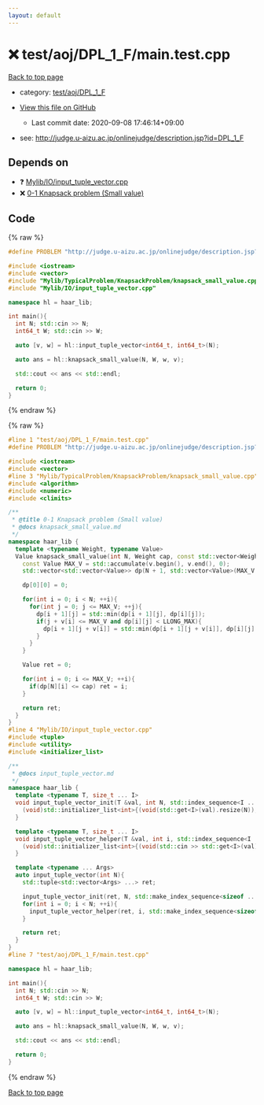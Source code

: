 ```yaml
---
layout: default
---
```


<!-- mathjax config similar to math.stackexchange -->
<script type="text/javascript" async
  src="https://cdnjs.cloudflare.com/ajax/libs/mathjax/2.7.5/MathJax.js?config=TeX-MML-AM_CHTML">
</script>
<script type="text/x-mathjax-config">
  MathJax.Hub.Config({
    TeX: { equationNumbers: { autoNumber: "AMS" }},
    tex2jax: {
      inlineMath: [ ['$','$'] ],
      processEscapes: true
    },
    "HTML-CSS": { matchFontHeight: false },
    displayAlign: "left",
    displayIndent: "2em"
  });
</script>

<script type="text/javascript" src="https://cdnjs.cloudflare.com/ajax/libs/jquery/3.4.1/jquery.min.js"></script>
<script src="https://cdn.jsdelivr.net/npm/jquery-balloon-js@1.1.2/jquery.balloon.min.js" integrity="sha256-ZEYs9VrgAeNuPvs15E39OsyOJaIkXEEt10fzxJ20+2I=" crossorigin="anonymous"></script>
<script type="text/javascript" src="../../../../assets/js/copy-button.js"></script>
<link rel="stylesheet" href="../../../../assets/css/copy-button.css" />


# :x: test/aoj/DPL_1_F/main.test.cpp

<a href="../../../../index.html">Back to top page</a>

* category: <a href="../../../../index.html#957906ba4d4b0f9584675f3244cffcf8">test/aoj/DPL_1_F</a>
* <a href="{{ site.github.repository_url }}/blob/master/test/aoj/DPL_1_F/main.test.cpp">View this file on GitHub</a>
    - Last commit date: 2020-09-08 17:46:14+09:00


* see: <a href="http://judge.u-aizu.ac.jp/onlinejudge/description.jsp?id=DPL_1_F">http://judge.u-aizu.ac.jp/onlinejudge/description.jsp?id=DPL_1_F</a>


## Depends on

* :question: <a href="../../../../library/Mylib/IO/input_tuple_vector.cpp.html">Mylib/IO/input_tuple_vector.cpp</a>
* :x: <a href="../../../../library/Mylib/TypicalProblem/KnapsackProblem/knapsack_small_value.cpp.html">0-1 Knapsack problem (Small value)</a>


## Code

<a id="unbundled"></a>
{% raw %}
```cpp
#define PROBLEM "http://judge.u-aizu.ac.jp/onlinejudge/description.jsp?id=DPL_1_F"

#include <iostream>
#include <vector>
#include "Mylib/TypicalProblem/KnapsackProblem/knapsack_small_value.cpp"
#include "Mylib/IO/input_tuple_vector.cpp"

namespace hl = haar_lib;

int main(){
  int N; std::cin >> N;
  int64_t W; std::cin >> W;

  auto [v, w] = hl::input_tuple_vector<int64_t, int64_t>(N);

  auto ans = hl::knapsack_small_value(N, W, w, v);

  std::cout << ans << std::endl;

  return 0;
}

```
{% endraw %}

<a id="bundled"></a>
{% raw %}
```cpp
#line 1 "test/aoj/DPL_1_F/main.test.cpp"
#define PROBLEM "http://judge.u-aizu.ac.jp/onlinejudge/description.jsp?id=DPL_1_F"

#include <iostream>
#include <vector>
#line 3 "Mylib/TypicalProblem/KnapsackProblem/knapsack_small_value.cpp"
#include <algorithm>
#include <numeric>
#include <climits>

/**
 * @title 0-1 Knapsack problem (Small value)
 * @docs knapsack_small_value.md
 */
namespace haar_lib {
  template <typename Weight, typename Value>
  Value knapsack_small_value(int N, Weight cap, const std::vector<Weight> &w, const std::vector<Value> &v){
    const Value MAX_V = std::accumulate(v.begin(), v.end(), 0);
    std::vector<std::vector<Value>> dp(N + 1, std::vector<Value>(MAX_V + 1, LLONG_MAX));

    dp[0][0] = 0;

    for(int i = 0; i < N; ++i){
      for(int j = 0; j <= MAX_V; ++j){
        dp[i + 1][j] = std::min(dp[i + 1][j], dp[i][j]);
        if(j + v[i] <= MAX_V and dp[i][j] < LLONG_MAX){
          dp[i + 1][j + v[i]] = std::min(dp[i + 1][j + v[i]], dp[i][j] + w[i]);
        }
      }
    }

    Value ret = 0;

    for(int i = 0; i <= MAX_V; ++i){
      if(dp[N][i] <= cap) ret = i;
    }

    return ret;
  }
}
#line 4 "Mylib/IO/input_tuple_vector.cpp"
#include <tuple>
#include <utility>
#include <initializer_list>

/**
 * @docs input_tuple_vector.md
 */
namespace haar_lib {
  template <typename T, size_t ... I>
  void input_tuple_vector_init(T &val, int N, std::index_sequence<I ...>){
    (void)std::initializer_list<int>{(void(std::get<I>(val).resize(N)), 0) ...};
  }

  template <typename T, size_t ... I>
  void input_tuple_vector_helper(T &val, int i, std::index_sequence<I ...>){
    (void)std::initializer_list<int>{(void(std::cin >> std::get<I>(val)[i]), 0) ...};
  }

  template <typename ... Args>
  auto input_tuple_vector(int N){
    std::tuple<std::vector<Args> ...> ret;

    input_tuple_vector_init(ret, N, std::make_index_sequence<sizeof ... (Args)>());
    for(int i = 0; i < N; ++i){
      input_tuple_vector_helper(ret, i, std::make_index_sequence<sizeof ... (Args)>());
    }

    return ret;
  }
}
#line 7 "test/aoj/DPL_1_F/main.test.cpp"

namespace hl = haar_lib;

int main(){
  int N; std::cin >> N;
  int64_t W; std::cin >> W;

  auto [v, w] = hl::input_tuple_vector<int64_t, int64_t>(N);

  auto ans = hl::knapsack_small_value(N, W, w, v);

  std::cout << ans << std::endl;

  return 0;
}

```
{% endraw %}

<a href="../../../../index.html">Back to top page</a>

